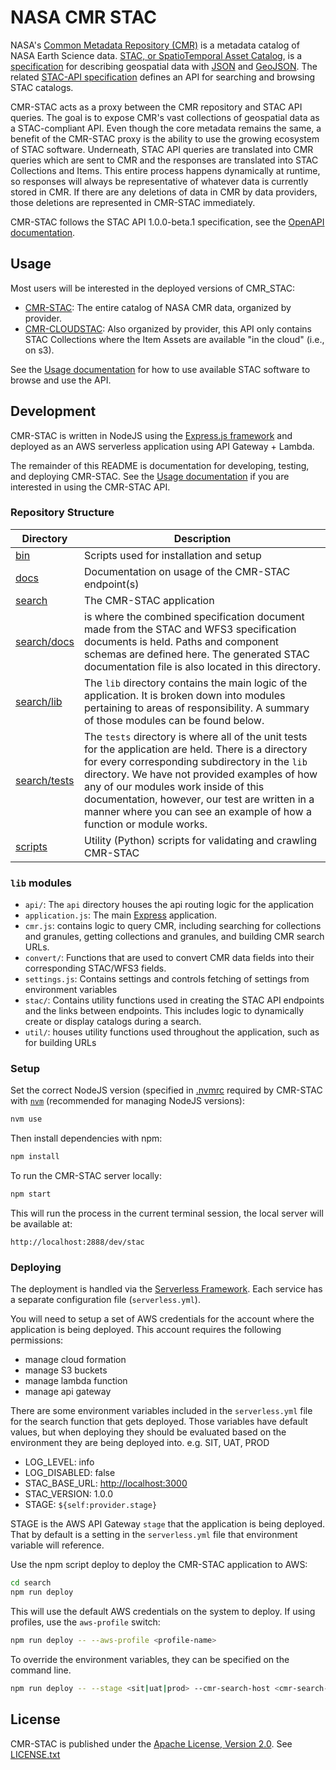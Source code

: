 # NASA CMR STAC

NASA's [Common Metadata Repository (CMR)](https://cmr.earthdata.nasa.gov/search) is a metadata
catalog of NASA Earth Science data. [STAC, or SpatioTemporal Asset Catalog](https://stacspec.org/), is a 
[specification](https://github.com/radiantearth/stac-spec) for describing geospatial data with
[JSON](https://www.json.org/) and [GeoJSON](http://geojson.io/). The related 
[STAC-API specification](https://github.com/radiantearth/stac-api-spec) defines an API 
for searching and browsing STAC catalogs.

CMR-STAC acts as a proxy between the CMR repository and STAC API queries.
The goal is to expose CMR's vast collections of geospatial data as a STAC-compliant API.
Even though the core metadata remains the same, a benefit of the CMR-STAC proxy is the ability
to use the growing ecosystem of STAC software. Underneath, STAC API queries are translated into
CMR queries which are sent to CMR and the responses are translated into STAC Collections and Items.
This entire process happens dynamically at runtime, so responses will always be representative of
whatever data is currently stored in CMR. If there are any deletions of data in CMR by data providers,
those deletions are represented in CMR-STAC immediately.

CMR-STAC follows the STAC API 1.0.0-beta.1 specification, see the
[OpenAPI documentation](https://api.stacspec.org/v1.0.0-beta.1/index.html).

## Usage

Most users will be interested in the deployed versions of CMR_STAC:

- [CMR-STAC](https://cmr.earthdata.nasa.gov/stac): The entire catalog of NASA CMR data, organized by provider.
- [CMR-CLOUDSTAC](https://cmr.earthdata.nasa.gov/cloudstac): Also organized by provider, this API only contains
STAC Collections where the Item Assets are available "in the cloud" (i.e., on s3).

See the [Usage documentation](docs/usage.md) for how to use available STAC software to browse and use the API.

## Development

CMR-STAC is written in NodeJS using the [Express.js framework](https://expressjs.com/) and deployed as
an AWS serverless application using API Gateway + Lambda.

The remainder of this README is documentation for developing, testing, and deploying CMR-STAC. See the [Usage documentation](docs/usage.md) if you are interested in using the CMR-STAC API.

### Repository Structure

| Directory            | Description  |
| -------------------- | ------------ |
| [bin](./bin)         | Scripts used for installation and setup |
| [docs](./docs)       | Documentation on usage of the CMR-STAC endpoint(s) |
| [search](./search)   | The CMR-STAC application |
| [search/docs](./search/docs)  | is where the combined specification document made from the STAC and WFS3 specification documents is held. Paths and component schemas are defined here. The generated STAC documentation file is also located in this directory. |
| [search/lib](./search/lib)    | The `lib` directory contains the main logic of the application. It is broken down into modules pertaining to areas of responsibility. A summary of those modules can be found below. |
| [search/tests](./search/tests)   | The `tests` directory is where all of the unit tests for the application are held. There is a directory for every corresponding subdirectory in the `lib` directory. We have not provided examples of how any of our modules work inside of this documentation, however, our test are written in a manner where you can see an example of how a function or module works. |
| [scripts](./scripts) | Utility (Python) scripts for validating and crawling CMR-STAC |

### `lib` modules

- `api/`: The `api` directory houses the api routing logic for the application
- `application.js`: The main [Express](https://expressjs.com/) application.
- `cmr.js`: contains logic to query CMR, including searching for collections and granules, getting collections and granules, and building CMR search URLs.
- `convert/`: Functions that are used to convert CMR data fields into their corresponding STAC/WFS3 fields.
- `settings.js`: Contains settings and controls fetching of settings from environment variables
- `stac/`: Contains utility functions used in creating the STAC API endpoints and the links between endpoints.
This includes logic to dynamically create or display catalogs during a search.
- `util/`: houses utility functions used throughout the application, such as for building URLs

### Setup

Set the correct NodeJS version (specified in [.nvmrc](./.nvmrc) required 
by CMR-STAC with [`nvm`](https://github.com/nvm-sh/nvm) (recommended for managing NodeJS versions):

```bash
nvm use
```

Then install dependencies with npm:

```bash
npm install
```

To run the CMR-STAC server locally:

```bash
npm start
```

This will run the process in the current terminal session, the local server will be available at:

```
http://localhost:2888/dev/stac
```

### Deploying

The deployment is handled via the [Serverless Framework](https://serverless.com). Each service has a
separate configuration file (`serverless.yml`).

You will need to setup a set of AWS credentials for the account where the application is being deployed.
This account requires the following permissions:

- manage cloud formation
- manage S3 buckets
- manage lambda function
- manage api gateway

There are some environment variables included in the `serverless.yml` file for the search function that gets deployed. Those variables have default values, but when deploying they should be evaluated based on the environment they are being deployed into. e.g. SIT, UAT, PROD

- LOG_LEVEL: info
- LOG_DISABLED: false
- STAC_BASE_URL: <http://localhost:3000>
- STAC_VERSION: 1.0.0
- STAGE: `${self:provider.stage}`

STAGE is the AWS API Gateway `stage` that the application is being deployed. That by default is a setting in the `serverless.yml` file that environment variable will reference.

Use the npm script deploy to deploy the CMR-STAC application to AWS:

```bash
cd search
npm run deploy
```

This will use the default AWS credentials on the system to deploy. If using profiles, use the `aws-profile` switch:

```bash
npm run deploy -- --aws-profile <profile-name>
```

To override the environment variables, they can be specified on the command line. 

```bash
npm run deploy -- --stage <sit|uat|prod> --cmr-search-host <cmr-search-host> --cmr-search-protocol <http|https>
```

## License

CMR-STAC is published under the [Apache License, Version 2.0](https://www.apache.org/licenses/LICENSE-2.0). See [LICENSE.txt](./LICENSE.txt)
